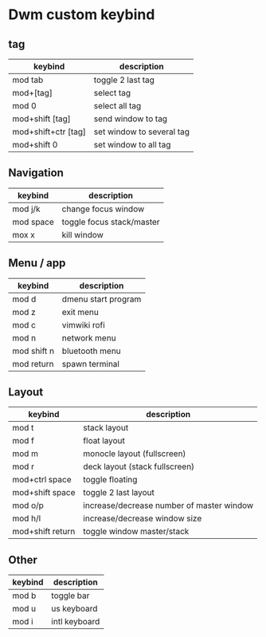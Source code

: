 # Dwm custom keybind

## tag

| keybind             | description               |
|---------------------|---------------------------|
| mod tab             | toggle 2 last tag         |
| mod+[tag]           | select tag                |
| mod 0               | select all tag            |
| mod+shift [tag]     | send window to tag        |
| mod+shift+ctr [tag] | set window to several tag |
| mod+shift 0         | set window to all tag     |

## Navigation

| keybind          | description                               |
|------------------|-------------------------------------------|
| mod j/k          | change focus window                       |
| mod space        | toggle focus stack/master                 |
| mox x            | kill window                               |

## Menu / app

| keybind          | description                               |
|------------------|-------------------------------------------|
| mod d            | dmenu start program                       |
| mod z            | exit menu                                 |
| mod c            | vimwiki rofi                              |
| mod n            | network menu                              |
| mod shift n      | bluetooth menu                            |
| mod return       | spawn terminal                            |

## Layout

| keybind          | description                               |
|------------------|-------------------------------------------|
| mod t            | stack layout                              |
| mod f            | float layout                              |
| mod m            | monocle layout (fullscreen)               |
| mod r            | deck layout    (stack fullscreen)         |
| mod+ctrl space   | toggle floating                           |
| mod+shift space  | toggle 2 last layout                      |
| mod o/p          | increase/decrease number of master window |
| mod h/l          | increase/decrease window size             |
| mod+shift return | toggle window master/stack                |

## Other

| keybind | description   |
|---------|---------------|
| mod b   | toggle bar    |
| mod u   | us keyboard   |
| mod i   | intl keyboard |
